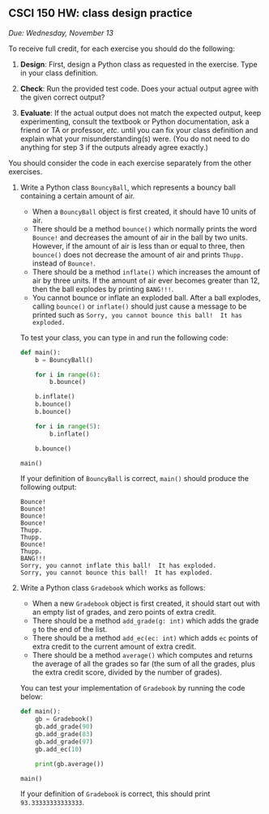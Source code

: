 CSCI 150 HW: class design practice
--------------------------------------------------------------

*Due: Wednesday, November 13*

To receive full credit, for each exercise you should do the following:

1. **Design**: First, design a Python class as requested in the exercise.  Type in
   your class definition.

2. **Check**: Run the provided test code.  Does your actual output
   agree with the given correct output?

3. **Evaluate**: If the actual output does not match the expected
   output, keep experimenting, consult the textbook or Python
   documentation, ask a friend or TA or professor, *etc.* until you
   can fix your class definition and explain what your
   misunderstanding(s) were.  (You do not need to do anything for step
   3 if the outputs already agree exactly.)

You should consider the code in each exercise separately from the
other exercises.

1. Write a Python class `BouncyBall`, which represents a bouncy ball
   containing a certain amount of air.

    * When a `BouncyBall` object is first created, it should have 10
    units of air.
    * There should be a method `bounce()` which normally prints the word
    `Bounce!` and decreases the amount of air in the ball by two
    units.  However, if the amount of air is less than or equal to
    three, then `bounce()` does not decrease the amount of air and
    prints `Thupp.` instead of `Bounce!`.
    * There should be a method `inflate()` which increases the amount
    of air by three units.  If the amount of air ever becomes greater
    than 12, then the ball explodes by printing `BANG!!!`.
    * You cannot bounce or inflate an exploded ball.  After a ball
    explodes, calling `bounce()` or `inflate()` should just cause a
    message to be printed such as `Sorry, you cannot bounce this
    ball!  It has exploded.`

    To test your class, you can type in and run the following code:

    ``` python
    def main():
        b = BouncyBall()

        for i in range(6):
            b.bounce()

        b.inflate()
        b.bounce()
        b.bounce()

        for i in range(5):
            b.inflate()

        b.bounce()

    main()
    ```

    If your definition of `BouncyBall` is correct, `main()` should produce
    the following output:

    ```
    Bounce!
    Bounce!
    Bounce!
    Bounce!
    Thupp.
    Thupp.
    Bounce!
    Thupp.
    BANG!!!
    Sorry, you cannot inflate this ball!  It has exploded.
    Sorry, you cannot bounce this ball!  It has exploded.
    ```


2. Write a Python class `Gradebook` which works as follows:

    * When a new `Gradebook` object is first created, it should start
      out with an empty list of grades, and zero points of extra credit.
    * There should be a method `add_grade(g: int)` which adds the
      grade `g` to the end of the list.
    * There should be a method `add_ec(ec: int)` which adds `ec`
      points of extra credit to the current amount of extra credit.
    * There should be a method `average()` which computes and returns
      the average of all the grades so far (the sum of all the grades,
      plus the extra credit score, divided by the number of grades).

    You can test your implementation of `Gradebook` by running the
    code below:


    ``` python
    def main():
        gb = Gradebook()
        gb.add_grade(90)
        gb.add_grade(83)
        gb.add_grade(97)
        gb.add_ec(10)

        print(gb.average())

    main()
    ```

    If your definition of `Gradebook` is correct, this should print
    `93.33333333333333`.
